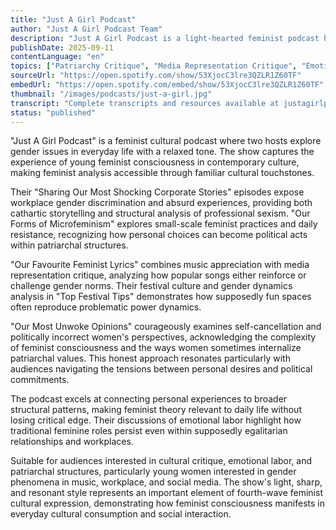 ```yaml
---
title: "Just A Girl Podcast"
author: "Just A Girl Podcast Team"
description: "Just A Girl Podcast is a light-hearted feminist podcast hosted by two women, using music, workplace, and daily life as entry points to explore gender inequality, patriarchal culture, and micro-resistance. With an intimate, humorous, and satirical style, the content covers workplace gender discrimination, feminist lyric analysis, holiday culture critique, and everyday micro-feminist practices. With a Spotify rating of 4.9 (32 reviews), it's quite popular among young generation feminist podcasts."
publishDate: 2025-09-11
contentLanguage: "en"
topics: ["Patriarchy Critique", "Media Representation Critique", "Emotional Labor"]
sourceUrl: "https://open.spotify.com/show/53XjocC3lre3QZLR1Z60TF"
embedUrl: "https://open.spotify.com/embed/show/53XjocC3lre3QZLR1Z60TF"
thumbnail: "/images/podcasts/just-a-girl.jpg"
transcript: "Complete transcripts and resources available at justagirlpod@gmail.com or Instagram @justagirlpod"
status: "published"
---
```


"Just A Girl Podcast" is a feminist cultural podcast where two hosts explore gender issues in everyday life with a relaxed tone. The show captures the experience of young feminist consciousness in contemporary culture, making feminist analysis accessible through familiar cultural touchstones.

Their "Sharing Our Most Shocking Corporate Stories" episodes expose workplace gender discrimination and absurd experiences, providing both cathartic storytelling and structural analysis of professional sexism. "Our Forms of Microfeminism" explores small-scale feminist practices and daily resistance, recognizing how personal choices can become political acts within patriarchal structures.

"Our Favourite Feminist Lyrics" combines music appreciation with media representation critique, analyzing how popular songs either reinforce or challenge gender norms. Their festival culture and gender dynamics analysis in "Top Festival Tips" demonstrates how supposedly fun spaces often reproduce problematic power dynamics.

"Our Most Unwoke Opinions" courageously examines self-cancellation and politically incorrect women's perspectives, acknowledging the complexity of feminist consciousness and the ways women sometimes internalize patriarchal values. This honest approach resonates particularly with audiences navigating the tensions between personal desires and political commitments.

The podcast excels at connecting personal experiences to broader structural patterns, making feminist theory relevant to daily life without losing critical edge. Their discussions of emotional labor highlight how traditional feminine roles persist even within supposedly egalitarian relationships and workplaces.

Suitable for audiences interested in cultural critique, emotional labor, and patriarchal structures, particularly young women interested in gender phenomena in music, workplace, and social media. The show's light, sharp, and resonant style represents an important element of fourth-wave feminist cultural expression, demonstrating how feminist consciousness manifests in everyday cultural consumption and social interaction.